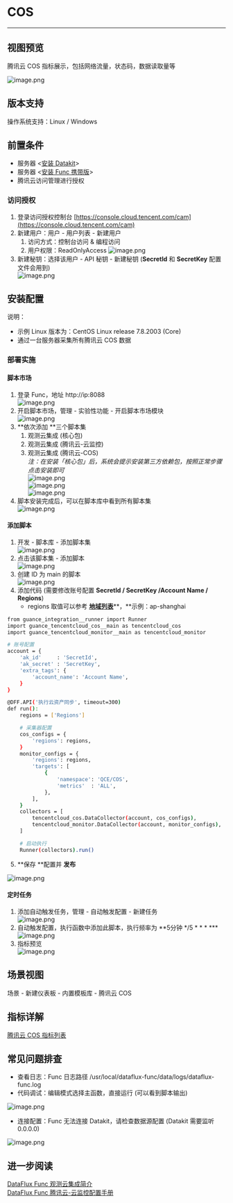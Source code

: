# COS
---

## 视图预览
腾讯云 COS 指标展示，包括网络流量，状态码，数据读取量等

![image.png](../images/input-tencent-cos-1.png)

## 版本支持
操作系统支持：Linux / Windows
## 前置条件

- 服务器 <[安装 Datakit](/datakit/datakit-install/)>
- 服务器 <[安装 Func 携带版](/dataflux-func/quick-start/)>
- 腾讯云访问管理进行授权
### 访问授权

1. 登录访问授权控制台 [https://console.cloud.tencent.com/cam](https://console.cloud.tencent.com/cam)  
1. 新建用户：用户 - 用户列表 - 新建用户  
     1. 访问方式：控制台访问 & 编程访问  
     1. 用户权限：ReadOnlyAccess
![image.png](../images/input-tencent-cdb-8.png)  
3. 新建秘钥：选择该用户 - API 秘钥 - 新建秘钥 (**SecretId** 和 **SecretKey** 配置文件会用到)  
![image.png](../images/input-tencent-cdb-9.png)  
## 安装配置  
说明：

- 示例 Linux 版本为：CentOS Linux release 7.8.2003 (Core)  
- 通过一台服务器采集所有腾讯云 COS 数据
### 部署实施  
#### 脚本市场  

1. 登录 Func，地址 http://ip:8088  
![image.png](../images/input-tencent-cdb-10.png)  
2. 开启脚本市场，管理 - 实验性功能 - 开启脚本市场模块  
![image.png](../images/input-tencent-cdb-11.png)  
3. **依次添加 **三个脚本集  
     1. 观测云集成 (核心包)  
     1. 观测云集成 (腾讯云-云监控)  
     1. 观测云集成 (腾讯云-COS)  
_注：在安装「核心包」后，系统会提示安装第三方依赖包，按照正常步骤点击安装即可_  
![image.png](../images/input-tencent-cdb-12.png)  
![image.png](../images/input-tencent-cdb-13.png)  
![image.png](../images/input-tencent-cos-14.png)  
4. 脚本安装完成后，可以在脚本库中看到所有脚本集  
![image.png](../images/input-tencent-cos-15.png)  
#### 添加脚本  

1. 开发 - 脚本库 - 添加脚本集  
![image.png](../images/input-tencent-cdb-16.png)  
2. 点击该脚本集 - 添加脚本  
![image.png](../images/input-tencent-cdb-17.png)  
3. 创建 ID 为 main 的脚本  
![image.png](../images/input-tencent-cos-18.png)  
4. 添加代码 (需要修改账号配置 **SecretId / SecretKey /Account Name / Regions**)  
    - regions 取值可以参考 [**地域列表**](https://cloud.tencent.com/document/api/248/30346)**，**示例：ap-shanghai  
``` bash
from guance_integration__runner import Runner
import guance_tencentcloud_cos__main as tencentcloud_cos
import guance_tencentcloud_monitor__main as tencentcloud_monitor

# 账号配置
account = {
    'ak_id'     : 'SecretId',
    'ak_secret' : 'SecretKey',
    'extra_tags': {
        'account_name': 'Account Name',
    }
}

@DFF.API('执行云资产同步', timeout=300)
def run():
    regions = ['Regions']

    # 采集器配置
    cos_configs = {
        'regions': regions,
    }
    monitor_configs = {
        'regions': regions,
        'targets': [
            {
                'namespace': 'QCE/COS',
                'metrics'  : 'ALL',
            },
        ],
    }
    collectors = [
        tencentcloud_cos.DataCollector(account, cos_configs),
        tencentcloud_monitor.DataCollector(account, monitor_configs),
    ]

    # 启动执行
    Runner(collectors).run()
```  
5. **保存 **配置并 **发布**  

![image.png](../images/input-tencent-cdb-19.png)  
#### 定时任务

1. 添加自动触发任务，管理 - 自动触发配置 - 新建任务  
![image.png](../images/input-tencent-cdb-20.png)  
2. 自动触发配置，执行函数中添加此脚本，执行频率为 **5分钟 */5 * * * ***  
![image.png](../images/input-tencent-cos-21.png)  
3. 指标预览  
![image.png](../images/input-tencent-cos-22.png)  
## 场景视图
场景 - 新建仪表板 - 内置模板库 - 腾讯云 COS

## 指标详解  
[腾讯云 COS 指标列表](https://cloud.tencent.com/document/product/248/45140)  

## 常见问题排查

- 查看日志：Func 日志路径 /usr/local/dataflux-func/data/logs/dataflux-func.log  
- 代码调试：编辑模式选择主函数，直接运行 (可以看到脚本输出)

![image.png](../images/input-tencent-cdb-23.png)  

- 连接配置：Func 无法连接 Datakit，请检查数据源配置 (Datakit 需要监听 0.0.0.0)  

![image.png](../images/input-tencent-cdb-24.png)  
## 进一步阅读  
[DataFlux Func 观测云集成简介](/dataflux-func/script-market-guance-integration/)  
[DataFlux Func 腾讯云-云监控配置手册](/dataflux-func/script-market-guance-tencentcloud-monitor/)  